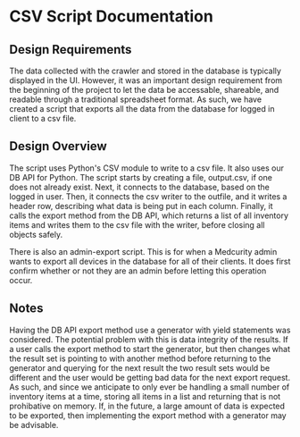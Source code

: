 # CSV Script Documentation

## Design Requirements

The data collected with the crawler and stored in the database is typically displayed in the UI. However, it was an important design requirement from the beginning of the project to let the data be accessable, shareable, and readable through a traditional spreadsheet format. As such, we have created a script that exports all the data from the database for logged in client to a csv file.

## Design Overview

The script uses Python's CSV module to write to a csv file. It also uses our DB API for Python. The script starts by creating a file, output.csv, if one does not already exist. Next, it connects to the database, based on the logged in user. Then, it connects the csv writer to the outfile, and it writes a header row, describing what data is being put in each column. Finally, it calls the export method from the DB API, which returns a list of all inventory items and writes them to the csv file with the writer, before closing all objects safely.

There is also an admin-export script. This is for when a Medcurity admin wants to export all devices in the database for all of their clients. It does first confirm whether or not they are an admin before letting this operation occur.

## Notes

Having the DB API export method use a generator with yield statements was considered. The potential problem with this is data integrity of the results. If a user calls the export method to start the generator, but then changes what the result set is pointing to with another method before returning to the generator and querying for the next result the two result sets would be different and the user would be getting bad data for the next export request. As such, and since we anticipate to only ever be handling a small number of inventory items at a time, storing all items in a list and returning that is not prohibative on memory. If, in the future, a large amount of data is expected to be exported, then implementing the export method with a generator may be advisable.
